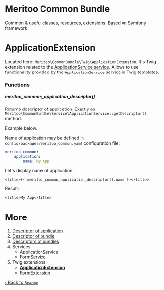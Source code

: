 # Meritoo Common Bundle

Common & useful classes, resources, extensions. Based on Symfony framework.

# ApplicationExtension

Located here: `Meritoo\CommonBundle\Twig\ApplicationExtension`. It's Twig extension related to the [ApplicationService service](../Services/ApplicationService.md). Allows to use functionality provided by the `ApplicationService` service in Twig templates.

### Functions

##### meritoo_common_application_descriptor()

Returns descriptor of application. Exactly as `Meritoo\CommonBundle\Service\ApplicationService::getDescriptor()` method.

Example below.

Name of application may be defined in `config/packages/meritoo_common.yaml` configuration file:

```yaml
meritoo_common:
    application:
        name: My App
```

Let's display name of application:

```twig
<title>{{ meritoo_common_application_descriptor().name }}</title>
```

Result:

```twig
<title>My App</title>
```

# More

1. [Descriptor of application](../Descriptor-of-application.md)
2. [Descriptor of bundle](../Descriptor-of-bundle.md)
3. [Descriptors of bundles](../Descriptors-of-bundles.md)
4. Services:
	- [ApplicationService](../Services/ApplicationService.md)
	- [FormService](../Services/FormService.md)
5. Twig extensions:
	- [**ApplicationExtension**](ApplicationExtension.md)
	- [FormExtension](FormExtension.md)

[&lsaquo; Back to `Readme`](../../README.md)
